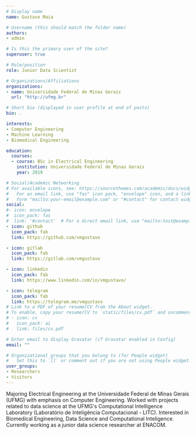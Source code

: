 ```yaml
---
# Display name
name: Gustavo Maia

# Username (this should match the folder name)
authors:
- admin

# Is this the primary user of the site?
superuser: true

# Role/position
role: Junior Data Scientist

# Organizations/Affiliations
organizations:
- name: Universidade Federal de Minas Gerais
  url: "http://ufmg.br"

# Short bio (displayed in user profile at end of posts)
bio: .

interests:
- Computer Engineering
- Machine Learning
- Biomedical Engineering

education:
  courses:
  - course: BSc in Electrical Engineering
    institution: Universidade Federal de Minas Gerais
    year: 2019

# Social/Academic Networking
# For available icons, see: https://sourcethemes.com/academic/docs/widgets/#icons
#   For an email link, use "fas" icon pack, "envelope" icon, and a link in the
#   form "mailto:your-email@example.com" or "#contact" for contact widget.
social:
#- icon: envelope
#  icon_pack: fas
#  link: '#contact'  # For a direct email link, use "mailto:test@example.org".
- icon: github
  icon_pack: fab
  link: https://github.com/vmgustavo

- icon: gitlab
  icon_pack: fab
  link: https://gitlab.com/vmgustavo

- icon: linkedin
  icon_pack: fab
  link: https://www.linkedin.com/in/vmgustavo/

- icon: telegram
  icon_pack: fab
  link: https://telegram.me/vmgustavo
# Link to a PDF of your resume/CV from the About widget.
# To enable, copy your resume/CV to `static/files/cv.pdf` and uncomment the lines below.  
# - icon: cv
#   icon_pack: ai
#   link: files/cv.pdf

# Enter email to display Gravatar (if Gravatar enabled in Config)
email: ""

# Organizational groups that you belong to (for People widget)
#   Set this to `[]` or comment out if you are not using People widget.  
user_groups:
- Researchers
- Visitors
---
```


Majoring Electrical Engineering at the Universidade Federal de Minas Gerais (UFMG) with emphasis on Computer Engineering. Worked with projects related to data science at the UFMG's Computational Intelligence Laboratory (Laboratório de Inteligência Computacional - LITC). Interested in Biomedical Engineering, Data Science and Computational Inteligence. Currently working as a junior data science researcher at ENACOM.
